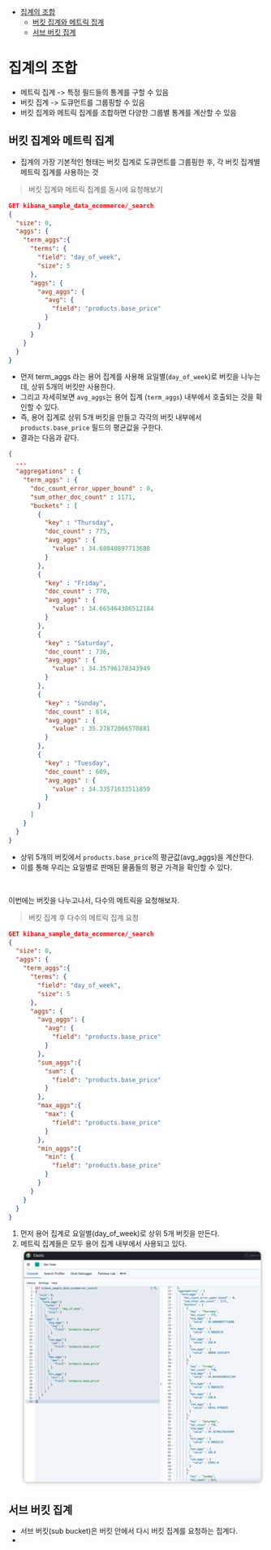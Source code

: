 - [집계의 조합](#집계의-조합)
  - [버킷 집계와 메트릭 집계](#버킷-집계와-메트릭-집계)
  - [서브 버킷 집계](#서브-버킷-집계)

# 집계의 조합

- 메트릭 집계 -> 특정 필드들의 통계를 구할 수 있음
- 버킷 집계 -> 도큐먼트를 그룹핑할 수 있음
- 버킷 집계와 메트릭 집계를 조합하면 다양한 그룹별 통계를 계산할 수 있음


## 버킷 집계와 메트릭 집계
- 집계의 가장 기본적인 형태는 버킷 집계로 도큐먼트를 그룹핑한 후, 각 버킷 집계별 메트릭 집계를 사용하는 것

> 버킷 집계와 메트릭 집계를 동시에 요청해보기

```json
GET kibana_sample_data_ecommerce/_search
{
  "size": 0,
  "aggs": {
    "term_aggs":{
      "terms": {
        "field": "day_of_week",
        "size": 5
      },
      "aggs": {
        "avg_aggs": {
          "avg": {
            "field": "products.base_price"
          }
        }
      }
    }
  }
}
```
- 먼저 term_aggs 라는 용어 집계를 사용해 요일별(`day_of_week`)로 버킷을 나누는데, 상위 5개의 버킷만 사용한다.
- 그리고 자세히보면 `avg_aggs`는 용어 집계 (`term_aggs`) 내부에서 호출되는 것을 확인할 수 있다.
- 즉, 용어 집계로 상위 5개 버킷을 만들고 각각의 버킷 내부에서 `products.base_price` 필드의 평균값을 구한다.
- 결과는 다음과 같다.
```json
{
  ...
  "aggregations" : {
    "term_aggs" : {
      "doc_count_error_upper_bound" : 0,
      "sum_other_doc_count" : 1171,
      "buckets" : [
        {
          "key" : "Thursday",
          "doc_count" : 775,
          "avg_aggs" : {
            "value" : 34.68040897713688
          }
        },
        {
          "key" : "Friday",
          "doc_count" : 770,
          "avg_aggs" : {
            "value" : 34.665464386512184
          }
        },
        {
          "key" : "Saturday",
          "doc_count" : 736,
          "avg_aggs" : {
            "value" : 34.35796178343949
          }
        },
        {
          "key" : "Sunday",
          "doc_count" : 614,
          "avg_aggs" : {
            "value" : 35.27872066570881
          }
        },
        {
          "key" : "Tuesday",
          "doc_count" : 609,
          "avg_aggs" : {
            "value" : 34.33571633511859
          }
        }
      ]
    }
  }
}
```
- 상위 5개의 버킷에서 `products.base_price`의 평균값(avg_aggs)을 계산한다.
- 이를 통해 우리는 요일별로 판매된 물품들의 평균 가격을 확인할 수 있다.


<br/>

이번에는 버킷을 나누고나서, 다수의 메트릭을 요청해보자.


> 버킷 집계 후 다수의 메트릭 집계 요청
```json
GET kibana_sample_data_ecommerce/_search
{
  "size": 0,
  "aggs": {
    "term_aggs":{
      "terms": {
        "field": "day_of_week",
        "size": 5
      },
      "aggs": {
        "avg_aggs": {
          "avg": {
            "field": "products.base_price"
          }
        },
        "sum_aggs":{
          "sum": {
            "field": "products.base_price"
          }
        },
        "max_aggs":{
          "max": {
            "field": "products.base_price"
          }
        },
        "min_aggs":{
          "min": {
            "field": "products.base_price"
          }
        }
      }
    }
  }
}
```
1. 먼저 용어 집계로 요일별(day_of_week)로 상위 5개 버킷을 만든다.
2. 메트릭 집계들은 모두 용어 집계 내부에서 사용되고 있다.
![](/images/2022-04-12-02-47-32.png)


## 서브 버킷 집계
- 서브 버킷(sub bucket)은 버킷 안에서 다시 버킷 집계를 요청하는 집계다.
- 
